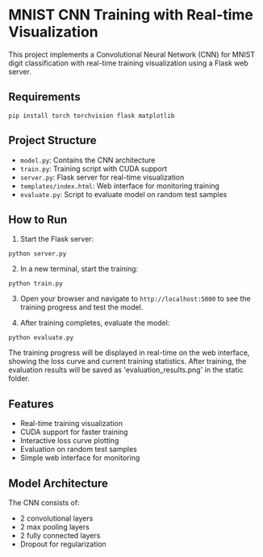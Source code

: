 # MNIST CNN Training with Real-time Visualization

This project implements a Convolutional Neural Network (CNN) for MNIST digit classification with real-time training visualization using a Flask web server.

## Requirements 

```
pip install torch torchvision flask matplotlib
```

## Project Structure

- `model.py`: Contains the CNN architecture
- `train.py`: Training script with CUDA support
- `server.py`: Flask server for real-time visualization
- `templates/index.html`: Web interface for monitoring training
- `evaluate.py`: Script to evaluate model on random test samples

## How to Run

1. Start the Flask server:
```
python server.py
```

2. In a new terminal, start the training:
```
python train.py
```
  
3. Open your browser and navigate to `http://localhost:5000` to see the training progress and test the model.

  
4. After training completes, evaluate the model:

```
python evaluate.py
```

The training progress will be displayed in real-time on the web interface, showing the loss curve and current training statistics. After training, the evaluation results will be saved as 'evaluation_results.png' in the static folder.

## Features

- Real-time training visualization
- CUDA support for faster training
- Interactive loss curve plotting
- Evaluation on random test samples
- Simple web interface for monitoring

## Model Architecture

The CNN consists of:
- 2 convolutional layers
- 2 max pooling layers
- 2 fully connected layers
- Dropout for regularization